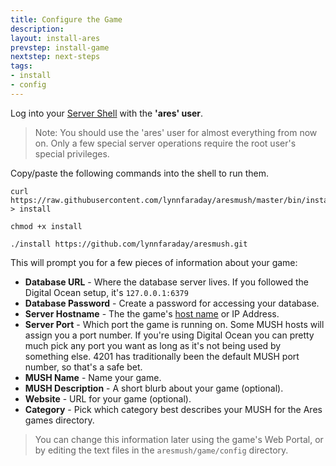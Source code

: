 ```yaml
---
title: Configure the Game
description:
layout: install-ares
prevstep: install-game
nextstep: next-steps
tags: 
- install
- config
---
```


Log into your [Server Shell](/install-ares/server-shell) with the **'ares' user**.

> Note: You should use the 'ares' user for almost everything from now on.  Only a few special server operations require the root user's special privileges.

Copy/paste the following commands into the shell to run them.

    curl https://raw.githubusercontent.com/lynnfaraday/aresmush/master/bin/install > install
    
    chmod +x install
    
    ./install https://github.com/lynnfaraday/aresmush.git

This will prompt you for a few pieces of information about your game:

* **Database URL** - Where the database server lives.  If you followed the Digital Ocean setup, it's `127.0.0.1:6379`
* **Database Password** - Create a password for accessing your database.
* **Server Hostname** - The the game's [host name](/install-ares/getting-a-hostname) or IP Address.
* **Server Port** - Which port the game is running on.  Some MUSH hosts will assign you a port number.  If you're using Digital Ocean you can pretty much pick any port you want as long as it's not being used by something else.  4201 has traditionally been the default MUSH port number, so that's a safe bet.
* **MUSH Name** - Name your game.
* **MUSH Description** - A short blurb about your game (optional).
* **Website** - URL for your game (optional).
* **Category** - Pick which category best describes your MUSH for the Ares games directory.

> You can change this information later using the game's Web Portal, or by editing the text files in the `aresmush/game/config` directory.
